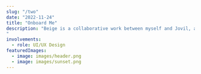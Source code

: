 ```yaml
---
slug: "/two"
date: "2022-11-24"
title: "Onboard Me"
description: "Beige is a collaborative work between myself and Jovil, a Tumblr theme developer. I was proposed to work on the interface design for both desktop and mobile previews for this project. We settled on a minimal theme to gives off a youthful and modern look, since the platform is commonly used by the millennials and gen Z's.
"
involvements:
  - role: UI/UX Design
featuredImages:
  - image: images/header.png
  - image: images/sunset.png
---
```

